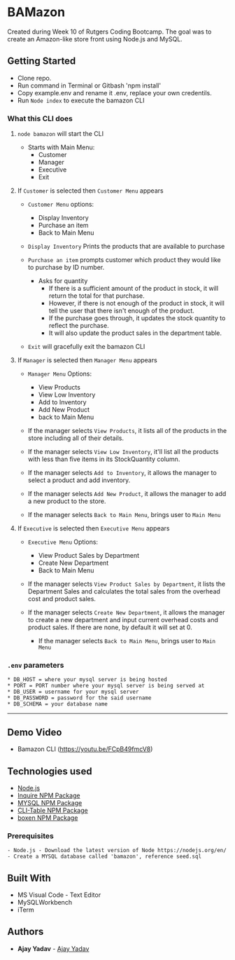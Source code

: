# BAMazon

Created during Week 10 of Rutgers Coding Bootcamp. The goal was to create an Amazon-like store front using Node.js and MySQL.

## Getting Started

- Clone repo.
- Run command in Terminal or Gitbash 'npm install'
- Copy example.env and rename it .env, replace your own credentils.
- Run `Node index` to execute the bamazon CLI

### What this CLI does

1. `node bamazon` will start the CLI
    * Starts with Main Menu:
        * Customer
        * Manager
        * Executive
        * Exit
2. If `Customer` is selected then `Customer Menu` appears
    * `Customer Menu` options:
        * Display Inventory
        * Purchase an item
        * Back to Main Menu

    * `Display Inventory` Prints the products that are available to purchase
    * `Purchase an item` prompts customer which product they would like to purchase by ID number.

        * Asks for quantity
            * If there is a sufficient amount of the product in stock, it will return the total for that purchase.
            * However, if there is not enough of the product in stock, it will tell the user that there isn't enough of the product.
            * If the purchase goes through, it updates the stock quantity to reflect the purchase.
            * It will also update the product sales in the department table.

    * `Exit` will gracefully exit the bamazon CLI

3. If `Manager` is selected then `Manager Menu` appears
    * `Manager Menu` Options:
        * View Products 
        * View Low Inventory 
        * Add to Inventory 
        * Add New Product 
        * back to Main Menu

    * If the manager selects `View Products`, it lists all of the products in the store including all of their details.
        
    * If the manager selects `View Low Inventory`, it'll list all the products with less than five items in its StockQuantity column.

    * If the manager selects `Add to Inventory`, it allows the manager to select a product and add inventory.

    * If the manager selects `Add New Product`, it allows the manager to add a new product to the store.

    * If the manager selects `Back to Main Menu`, brings user to `Main Menu`

4. If `Executive` is selected then `Executive Menu` appears
    * `Executive Menu` Options:
        * View Product Sales by Department 
        * Create New Department 
        * Back to Main Menu

    * If the manager selects `View Product Sales by Department`, it lists the Department Sales and calculates the total sales from the overhead cost and product sales.

    * If the manager selects `Create New Department`, it allows the manager to create a new department and input current overhead costs and product sales. If there are none, by default it will set at 0.

        * If the manager selects `Back to Main Menu`, brings user to `Main Menu`
    
### `.env` parameters
    * DB_HOST = where your mysql server is being hosted
    * PORT = PORT number where your mysql server is being served at
    * DB_USER = username for your mysql server
    * DB_PASSWORD = password for the said username
    * DB_SCHEMA = your database name

---------------------

## Demo Video

* Bamazon CLI (https://youtu.be/FCpB49fmcV8)

## Technologies used
- [Node.js](https://nodejs.org/en/)
- [Inquire NPM Package](https://www.npmjs.com/package/inquirer)
- [MYSQL NPM Package](https://www.npmjs.com/package/mysql)
- [CLI-Table NPM Package](https://www.npmjs.com/package/cli-table)
- [boxen NPM Package](https://www.npmjs.com/package/boxen)

### Prerequisites

```
- Node.js - Download the latest version of Node https://nodejs.org/en/
- Create a MYSQL database called 'bamazon', reference seed.sql
```

## Built With

* MS Visual Code - Text Editor
* MySQLWorkbench
* iTerm

## Authors

* **Ajay Yadav** - [Ajay Yadav](https://github.com/ajayrajyadav)
